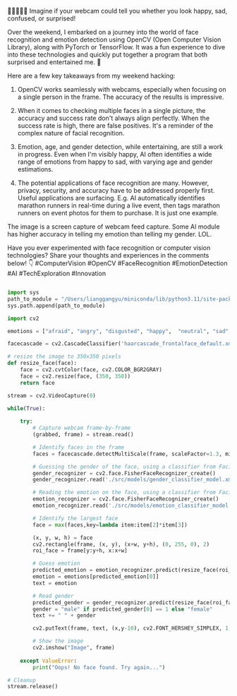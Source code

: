 📸🙂😢😕😲 Imagine if your webcam could tell you whether you look happy, sad, confused, or surprised! 

Over the weekend, I embarked on a journey into the world of face recognition and emotion detection using OpenCV (Open Computer Vision Library), along with PyTorch or TensorFlow. It was a fun experience to dive into these technologies and quickly put together a program that both surprised and entertained me. 🤯

Here are a few key takeaways from my weekend hacking:

1. OpenCV works seamlessly with webcams, especially when focusing on a single person in the frame. The accuracy of the results is impressive.

2. When it comes to checking multiple faces in a single picture, the accuracy and success rate don't always align perfectly. When the success rate is high, there are false positives. It's a reminder of the complex nature of facial recognition.

3. Emotion, age, and gender detection, while entertaining, are still a work in progress. Even when I'm visibly happy, AI often identifies a wide range of emotions from happy to sad, with varying age and gender estimations.

4. The potential applications of face recognition are many. However, privacy, security, and accuracy have to be addressed properly first. Useful applications are surfacing. E.g. AI automatically identifies marathon runners in real-time during a live event, then tags marathon runners on event photos for them to purchase. It is just one example. 

The image is a screen capture of webcam feed capture. Some AI module has higher accuracy in telling my emotion than telling my gender. LOL. 

Have you ever experimented with face recognition or computer vision technologies? Share your thoughts and experiences in the comments below! 👇 #ComputerVision #OpenCV #FaceRecognition #EmotionDetection #AI #TechExploration #Innovation

``` Python

import sys
path_to_module = "/Users/lianggangyu/miniconda/lib/python3.11/site-packages"
sys.path.append(path_to_module)

import cv2

emotions = ["afraid", "angry", "disgusted", "happy",  "neutral", "sad", "surprised"]

facecascade = cv2.CascadeClassifier('haarcascade_frontalface_default.xml')

# resize the image to 350x350 pixels
def resize_face(face):  
    face = cv2.cvtColor(face, cv2.COLOR_BGR2GRAY)
    face = cv2.resize(face, (350, 350))
    return face

stream = cv2.VideoCapture(0)

while(True):
    
    try: 
        # Capture webcam frame-by-frame
        (grabbed, frame) = stream.read()

        # Identify faces in the frame
        faces = facecascade.detectMultiScale(frame, scaleFactor=1.3, minNeighbors=6)

        # Guessing the gender of the face, using a classifier from Facilier 
        gender_recognizer = cv2.face.FisherFaceRecognizer_create()
        gender_recognizer.read('./src/models/gender_classifier_model.xml')

        # Reading the emotion on the face, using a classifier from Facilier 
        emotion_recognizer = cv2.face.FisherFaceRecognizer_create()
        emotion_recognizer.read('./src/models/emotion_classifier_model.xml')

        # Identify the largest face
        face = max(faces,key=lambda item:item[2]*item[3])    

        (x, y, w, h) = face
        cv2.rectangle(frame, (x, y), (x+w, y+h), (0, 255, 0), 2)
        roi_face = frame[y:y+h, x:x+w]

        # Guess emotion 
        predicted_emotion = emotion_recognizer.predict(resize_face(roi_face))
        emotion = emotions[predicted_emotion[0]]
        text = emotion

        # Read gender
        predicted_gender = gender_recognizer.predict(resize_face(roi_face))  
        gender = "male" if predicted_gender[0] == 1 else "female"
        text += " " + gender

        cv2.putText(frame, text, (x,y-10), cv2.FONT_HERSHEY_SIMPLEX, 1, (0,255,255), 2)

        # Show the image
        cv2.imshow("Image", frame)
            
    except ValueError:
        print("Oops! No face found. Try again...")

# Cleanup
stream.release()

```
